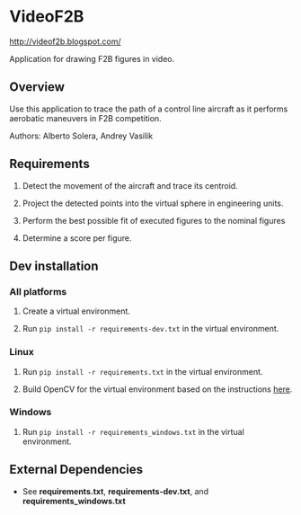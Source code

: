 # VideoF2B

http://videof2b.blogspot.com/

Application for drawing F2B figures in video.

## Overview

Use this application to trace the path of a control line aircraft as it performs aerobatic maneuvers in F2B competition.

Authors: Alberto Solera, Andrey Vasilik

## Requirements

1. Detect the movement of the aircraft and trace its centroid.

1. Project the detected points into the virtual sphere in engineering units.

1. Perform the best possible fit of executed figures to the nominal figures

1. Determine a score per figure.

## Dev installation

### All platforms

1. Create a virtual environment.

1. Run `pip install -r requirements-dev.txt` in the virtual environment.

### Linux

1. Run `pip install -r requirements.txt` in the virtual environment.

2. Build OpenCV for the virtual environment based on the instructions [here](https://www.pyimagesearch.com/2018/08/15/how-to-install-opencv-4-on-ubuntu/).

### Windows

1. Run `pip install -r requirements_windows.txt` in the virtual environment.

## External Dependencies

* See **requirements.txt**, **requirements-dev.txt**, and **requirements_windows.txt**
